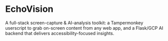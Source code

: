 # EchoVision
A full-stack screen-capture &amp; AI-analysis toolkit: a Tampermonkey userscript to grab on-screen content from any web app, and a Flask/GCP AI backend that delivers accessibility-focused insights.
